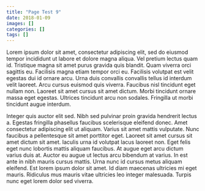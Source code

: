 ```yaml
---
title: "Page Test 9"
date: 2018-01-09
images: []
categories: []
tags: []
---
```

Lorem ipsum dolor sit amet, consectetur adipiscing elit, sed do eiusmod tempor incididunt ut labore et dolore magna aliqua. Vel pretium lectus quam id. Tristique magna sit amet purus gravida quis blandit. Quam viverra orci sagittis eu. Facilisis magna etiam tempor orci eu. Facilisis volutpat est velit egestas dui id ornare arcu. Urna duis convallis convallis tellus id interdum velit laoreet. Arcu cursus euismod quis viverra. Faucibus nisl tincidunt eget nullam non. Laoreet sit amet cursus sit amet dictum. Morbi tincidunt ornare massa eget egestas. Ultrices tincidunt arcu non sodales. Fringilla ut morbi tincidunt augue interdum.

Integer quis auctor elit sed. Nibh sed pulvinar proin gravida hendrerit lectus a. Egestas fringilla phasellus faucibus scelerisque eleifend donec. Amet consectetur adipiscing elit ut aliquam. Varius sit amet mattis vulputate. Nunc faucibus a pellentesque sit amet porttitor eget. Laoreet sit amet cursus sit amet dictum sit amet. Iaculis urna id volutpat lacus laoreet non. Eget felis eget nunc lobortis mattis aliquam faucibus. At augue eget arcu dictum varius duis at. Auctor eu augue ut lectus arcu bibendum at varius. In est ante in nibh mauris cursus mattis. Urna nunc id cursus metus aliquam eleifend. Est lorem ipsum dolor sit amet. Id diam maecenas ultricies mi eget mauris. Ridiculus mus mauris vitae ultricies leo integer malesuada. Turpis nunc eget lorem dolor sed viverra.